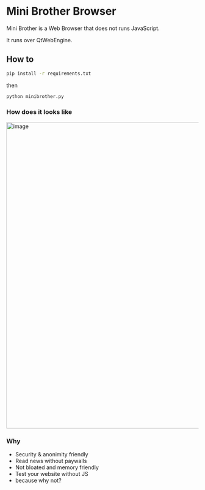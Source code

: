# Mini Brother Browser
Mini Brother is a Web Browser that does not runs JavaScript.  

It runs over QtWebEngine.  

## How to

```sh
pip install -r requirements.txt
```
then

```sh
python minibrother.py
```

### How does it looks like

<img width="800" alt="image" src="https://github.com/user-attachments/assets/e7d0bf95-f2b0-49c3-a57f-9871a7b1e45f" />

### Why
- Security & anonimity friendly
- Read news without paywalls
- Not bloated and memory friendly
- Test your website without JS
- because why not?
